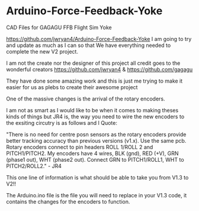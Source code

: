 # Arduino-Force-Feedback-Yoke 
CAD Files for GAGAGU FFB Flight Sim Yoke


https://github.com/jwryan4/Arduino-Force-Feedback-Yoke
I am going to try and update as much as I can so that We have everything needed to complete the new V2 project. 

I am not the create nor the designer of this project all credit goes to the wonderful creators https://github.com/jwryan4 & https://github.com/gagagu

They have done some amazing work and this is just me trying to make it easier for us as plebs to create their awesome project


One of the massive changes is the arrival of the rotary encoders. 

I am not as smart as I would like to be when it comes to making theses kinds of things but JR4 is, the way you need to wire the new encoders to the exsiting circutry is as follows and I Quote:

"There is no need for centre posn sensors as the rotary encoders provide better tracking accuracy than previous versions (v1.x). Use the same pcb. Rotary encoders connect to pin headers ROLL 1/ROLL 2 and PITCH1/PITCH2.  My encoders have 4 wires, BLK (gnd), RED (+V), GRN (phase1 out), WHT (phase2 out).  Connect GRN to PITCH1/ROLL1, WHT to PITCH2/ROLL2." - JR4

This one line of information is what should be able to take you from V1.3 to V2!!

The Arduino.ino file is the file you will need to replace in your V1.3 code, it contains the changes for the encoders to function.
